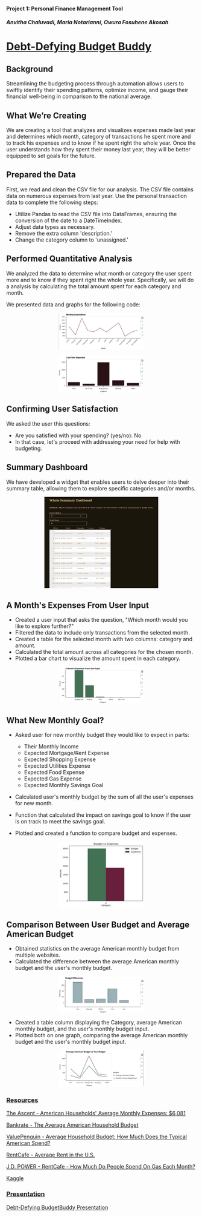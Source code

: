 #### Project 1: Personal Finance Management Tool
##### Anvitha Chaluvadi, Maria Notarianni, Owura Fosuhene Akosah

# **<ins>Debt-Defying Budget Buddy</ins>**

## Background
Streamlining the budgeting process through automation allows users to swiftly identify their spending patterns, optimize income, and gauge their financial well-being in comparison to the national average.


## What We’re Creating

We are creating a tool that analyzes and visualizes expenses made last year and determines which month, category of transactions he spent more and to track his expenses and to know if he spent right the whole year. Once the user understands how they spent their money last year, they will be better equipped to set goals for the future.

## Prepared the Data

First, we read and clean the CSV file for our analysis. The CSV file contains data on numerous expenses from last year. Use the personal transaction data to complete the following steps:

* Utilize Pandas to read the CSV file into DataFrames, ensuring the conversion of the date to a DateTimeIndex.
* Adjust data types as necessary.
* Remove the extra column 'description.'
* Change the category column to 'unassigned.'

## Performed Quantitative Analysis
We analyzed the data to determine what month or category the user spent more and to know if they spent right the whole year. Specifically, we will do a analysis by calculating the total amount spent for each category and month.

We presented data and graphs for the following code: 

<p align="center"> <img src = Images/MonthExpen.jpg width =45% height 30%=/> </p>
<p align="center"> <img src = Images/LastYearExpen.jpg width =45% height 30%=/></p> 


## Confirming User Satisfaction
 
 We asked the user this questions:
 * Are you satisfied with your spending? (yes/no): No
 * In that case, let's proceed with addressing your need for help with budgeting.

## Summary Dashboard

 We have developed a widget that enables users to delve deeper into their summary table, allowing them to explore specific categories and/or months.

<p align="center">
<img src = Images/WholeSummaryDashboard.gif width =60% height 30%=/>
</p>

## A Month's Expenses From User Input

* Created a user input that asks the question, "Which month would you like to explore further?"
* Filtered the data to include only transactions from the selected month.
* Created a table for the selected month with two columns: category and amount.
* Calculated the total amount across all categories for the chosen month.
* Plotted a bar chart to visualize the amount spent in each category.

<p align="center"> <img src = Images/InputMonthExpen.jpg width =45% height 30%=/></p> 

## What New Monthly Goal?

* Asked user for new monthly budget they would like to expect in parts: 
    * Their Monthly Income
    * Expected Mortgage/Rent Expense
    * Expected Shopping Expense
    * Expected Utilities Expense
    * Expected Food Expense
    * Expected Gas Expense
    * Expected Monthly Savings Goal
  
* Calculated user's monthly budget by the sum of all the user's expenses for new month.

* Function that calculated the impact on savings goal to know if the user is on track to meet the savings goal.

* Plotted and created a function to compare budget and expenses.

<p align="center"> <img src = Images/BudgetExpenses.jpg width =45% height 30%=/></p> 

## Comparison Between User Budget and Average American Budget

* Obtained statistics on the average American monthly budget from multiple websites.
* Calculated the difference between the average American monthly budget and the user's monthly budget.
<p align="center"> <img src = Images/BudgetDifference.jpg width =45% height 30%=/></p> 

* Created a table column displaying the Category, average American monthly budget, and the user's monthly budget input.
* Plotted both on one graph, comparing the average American monthly budget and the user's monthly budget input.

<p align="center"> <img src = Images/AvgAmericanBudget.jpg width =45% height 30%=/></p> 

### <ins>Resources</ins> 
   
[The Ascent - American Households' Average Monthly Expenses: $6,081](https://www.fool.com/the-ascent/research/average-monthly-expenses/#:~:text=Share-,Average%20monthly%20food%20spending%3A%20%24779%20(13%25%20increase),%249%2C343%20over%20the%20full%20year.)

[Bankrate - The Average American Household Budget](https://www.bankrate.com/banking/savings/average-household-budget/#faqs)

[ValuePenguin - Average Household Budget: How Much Does the Typical American Spend?](https://www.valuepenguin.com/average-household-budget#:~:text=We%20spend%20an%20average%20of,monthly%20income%20in%20the%20U.S.)

[RentCafe - Average Rent in the U.S.](https://www.rentcafe.com/average-rent-market-trends/us/)

[J.D. POWER - RentCafe - How Much Do People Spend On Gas Each Month?](https://www.jdpower.com/cars/shopping-guides/how-much-do-people-spend-on-gas-each-month#:~:text=What's%20The%20Average%20Monthly%20Spend,2.24%25%20of%20their%20monthly%20income.)

[Kaggle](www.kaggle.com)


### <ins>Presentation</ins> 
[Debt-Defying BudgetBuddy Presentation](https://docs.google.com/presentation/d/1qdo4lPtV1kjsNBMZ6L-lPR1GsPMan-R56250XQWZroY/edit?usp=sharing)



